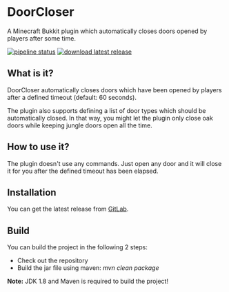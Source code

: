 # DoorCloser

A Minecraft Bukkit plugin which automatically closes doors opened by players after some time.

[![pipeline status](https://gitlab.com/Programie/DoorCloser/badges/master/pipeline.svg)](https://gitlab.com/Programie/DoorCloser/commits/master)
[![download latest release](https://img.shields.io/badge/download-latest-blue.svg)](https://gitlab.com/Programie/DoorCloser/-/jobs/artifacts/master/raw/target/DoorCloser.jar?job=release)

## What is it?

DoorCloser automatically closes doors which have been opened by players after a defined timeout (default: 60 seconds).

The plugin also supports defining a list of door types which should be automatically closed. In that way, you might let the plugin only close oak doors while keeping jungle doors open all the time.

## How to use it?

The plugin doesn't use any commands. Just open any door and it will close it for you after the defined timeout has been elapsed.

## Installation

You can get the latest release from [GitLab](https://gitlab.com/Programie/DoorCloser/pipelines?scope=tags).

## Build

You can build the project in the following 2 steps:

 * Check out the repository
 * Build the jar file using maven: *mvn clean package*

**Note:** JDK 1.8 and Maven is required to build the project!